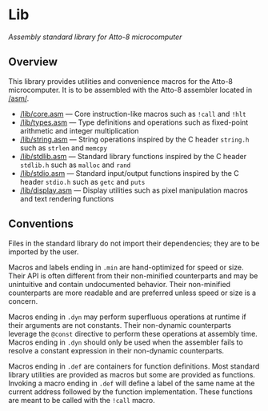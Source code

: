 # Lib

_Assembly standard library for Atto-8 microcomputer_

## Overview

This library provides utilities and convenience macros for the Atto-8 microcomputer. It is to be assembled with the Atto-8 assembler located in [/asm/](../asm/).

- [/lib/core.asm](core.asm) &mdash; Core instruction-like macros such as `!call` and `!hlt`
- [/lib/types.asm](types.asm) &mdash; Type definitions and operations such as fixed-point arithmetic and integer multiplication
- [/lib/string.asm](string.asm) &mdash; String operations inspired by the C header `string.h` such as `strlen` and `memcpy`
- [/lib/stdlib.asm](stdlib.asm) &mdash; Standard library functions inspired by the C header `stdlib.h` such as `malloc` and `rand`
- [/lib/stdio.asm](stdio.asm) &mdash; Standard input/output functions inspired by the C header `stdio.h` such as `getc` and `puts`
- [/lib/display.asm](display.asm) &mdash; Display utilities such as pixel manipulation macros and text rendering functions

## Conventions

Files in the standard library do not import their dependencies; they are to be imported by the user.

Macros and labels ending in `.min` are hand-optimized for speed or size. Their API is often different from their non-minified counterparts and may be unintuitive and contain undocumented behavior. Their non-minified counterparts are more readable and are preferred unless speed or size is a concern.

Macros ending in `.dyn` may perform superfluous operations at runtime if their arguments are not constants. Their non-dynamic counterparts leverage the `@const` directive to perform these operations at assembly time. Macros ending in `.dyn` should only be used when the assembler fails to resolve a constant expression in their non-dynamic counterparts.

Macros ending in `.def` are containers for function definitions. Most standard library utilities are provided as macros but some are provided as functions. Invoking a macro ending in `.def` will define a label of the same name at the current address followed by the function implementation. These functions are meant to be called with the `!call` macro.
